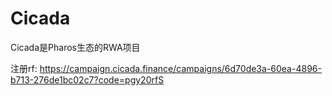 # Cicada
Cicada是Pharos生态的RWA项目

注册rf: https://campaign.cicada.finance/campaigns/6d70de3a-60ea-4896-b713-276de1bc02c7?code=pgy20rfS

